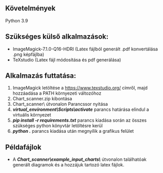 ## Követelmények
Python 3.9

## Szükséges külső alkalmazások:
 - ImageMagick-7.1.0-Q16-HDRI (Latex fájlból generált .pdf konvertálása .png képfájlba)
 - TeXstudio (Latex fájl módosítása és pdf generálása)

## Alkalmazás futtatása:
1. ImageMagick letöltése a https://www.texstudio.org/ címről, majd hozzáadása a PATH környezeti változóhoz
2. Chart_scanner.zip kibontása
3. Chart_scanner\ útvonalon Parancssor nyitása
4. **_virtual_environment\Scripts\activate_** parancs határása elindul a virtuális környezet 
5. **_pip install -r requirements.txt_** parancs kiadása során az összes szükséges python könyvtár letöltésre kerül 
6. **_python ._** parancs kiadása után megnyílik a grafikus felület

## Példafájlok
 - A **_Chart_scanner\example_input_charts\\_** útvonalon találhatóak generált diagramok és a hozzájuk tartozó latex fájlok.